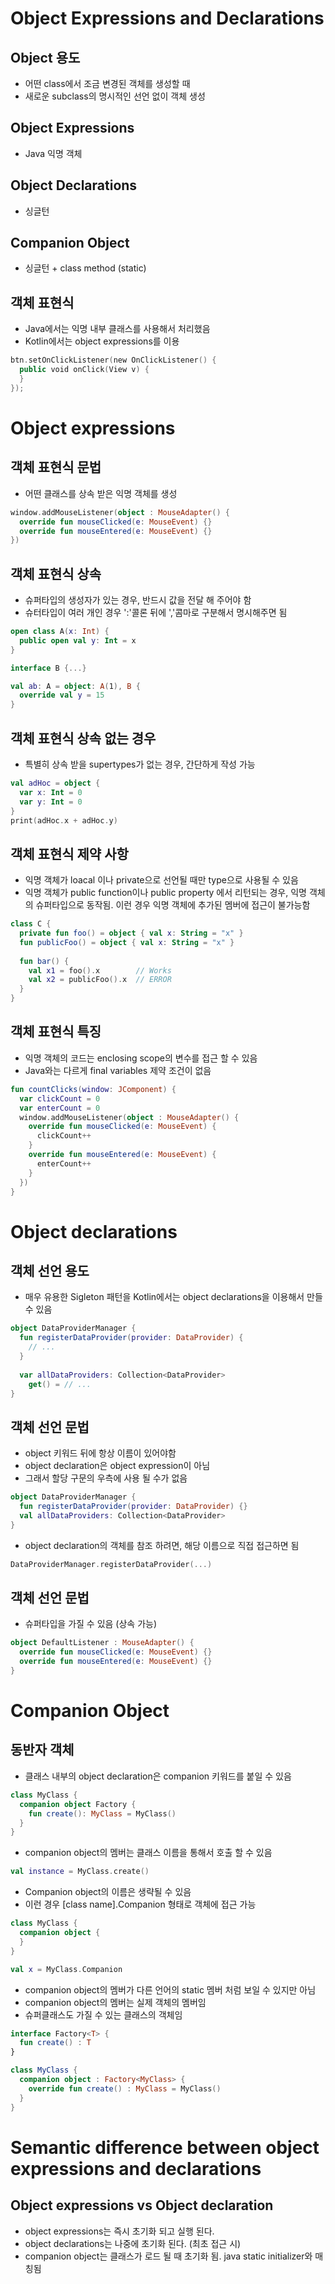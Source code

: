 # Object Expressions and Declarations
## Object 용도
- 어떤 class에서 조금 변경된 객체를 생성할 때
- 새로운 subclass의 명시적인 선언 없이 객체 생성

## Object Expressions
- Java 익명 객체

## Object Declarations
- 싱글턴

## Companion Object
- 싱글턴 + class method (static)

## 객체 표현식
- Java에서는 익명 내부 클래스를 사용해서 처리했음
- Kotlin에서는 object expressions를 이용
```Kotlin
btn.setOnClickListener(new OnClickListener() {
  public void onClick(View v) {
  }
});
```

# Object expressions
## 객체 표현식 문법
- 어떤 클래스를 상속 받은 익명 객체를 생성
```kotlin
window.addMouseListener(object : MouseAdapter() {
  override fun mouseClicked(e: MouseEvent) {}
  override fun mouseEntered(e: MouseEvent) {}
})
```

## 객체 표현식 상속
- 슈퍼타입의 생성자가 있는 경우, 반드시 값을 전달 해 주어야 함
- 슈터타입이 여러 개인 경우 ':'콜론 뒤에 ','콤마로 구분해서 명시해주면 됨
```kotlin
open class A(x: Int) {
  public open val y: Int = x
}

interface B {...}

val ab: A = object: A(1), B {
  override val y = 15
}
```

## 객체 표현식 상속 없는 경우
- 특별히 상속 받을 supertypes가 없는 경우, 간단하게 작성 가능
```kotlin
val adHoc = object {
  var x: Int = 0
  var y: Int = 0
}
print(adHoc.x + adHoc.y)
```

## 객체 표현식 제약 사항
- 익명 객체가 loacal 이나 private으로 선언될 때만 type으로 사용될 수 있음
- 익명 객체가 public function이나 public property 에서 리턴되는 경우, 익명 객체의 슈퍼타입으로 동작됨. 이런 경우 익명 객체에 추가된 멤버에 접근이 불가능함
```kotlin
class C {
  private fun foo() = object { val x: String = "x" }
  fun publicFoo() = object { val x: String = "x" }
  
  fun bar() {
    val x1 = foo().x        // Works
    val x2 = publicFoo().x  // ERROR
  }
}
```

## 객체 표현식 특징
- 익명 객체의 코드는 enclosing scope의 변수를 접근 할 수 있음
- Java와는 다르게 final variables 제약 조건이 없음
```kotlin
fun countClicks(window: JComponent) {
  var clickCount = 0
  var enterCount = 0
  window.addMouseListener(object : MouseAdapter() {
    override fun mouseClicked(e: MouseEvent) {
      clickCount++
    }
    override fun mouseEntered(e: MouseEvent) {
      enterCount++
    }
  })
}
```

# Object declarations
## 객체 선언 용도
- 매우 유용한 Sigleton 패턴을 Kotlin에서는 object declarations을 이용해서 만들 수 있음
```kotlin
object DataProviderManager {
  fun registerDataProvider(provider: DataProvider) {
    // ...
  }
  
  var allDataProviders: Collection<DataProvider>
    get() = // ...
}
```

## 객체 선언 문법
- object 키워드 뒤에 항상 이름이 있어야함
- object declaration은 object expression이 아님
- 그래서 할당 구문의 우측에 사용 될 수가 없음
```kotlin
object DataProviderManager {
  fun registerDataProvider(provider: DataProvider) {}
  val allDataProviders: Collection<DataProvider>
}
```
- object declaration의 객체를 참조 하려면, 해당 이름으로 직접 접근하면 됨
```kotlin
DataProviderManager.registerDataProvider(...)
```

## 객체 선언 문법
- 슈퍼타입을 가질 수 있음 (상속 가능)
```kotlin
object DefaultListener : MouseAdapter() {
  override fun mouseClicked(e: MouseEvent) {}
  override fun mouseEntered(e: MouseEvent) {}
}
```

# Companion Object
## 동반자 객체
- 클래스 내부의 object declaration은 companion 키워드를 붙일 수 있음
```kotlin
class MyClass {
  companion object Factory {
    fun create(): MyClass = MyClass()
  }
}
```
- companion object의 멤버는 클래스 이름을 통해서 호출 할 수 있음
```kotlin
val instance = MyClass.create()
```
- Companion object의 이름은 생략될 수 있음
- 이런 경우 [class name].Companion 형태로 객체에 접근 가능
```kotlin
class MyClass {
  companion object {
  }
}

val x = MyClass.Companion
```
- companion object의 멤버가 다른 언어의 static 멤버 처럼 보일 수 있지만 아님
- companion object의 멤버는 실제 객체의 멤버임
- 슈퍼클래스도 가질 수 있는 클래스의 객체임
```kotlin
interface Factory<T> {
  fun create() : T
}

class MyClass {
  companion object : Factory<MyClass> {
    override fun create() : MyClass = MyClass()
  }
}
```

# Semantic difference between object expressions and declarations
## Object expressions vs Object declaration
- object expressions는 즉시 초기화 되고 실행 된다.
- object declarations는 나중에 초기화 된다. (최초 접근 시)
- companion object는 클래스가 로드 될 때 초기화 됨. java static initializer와 매칭됨
